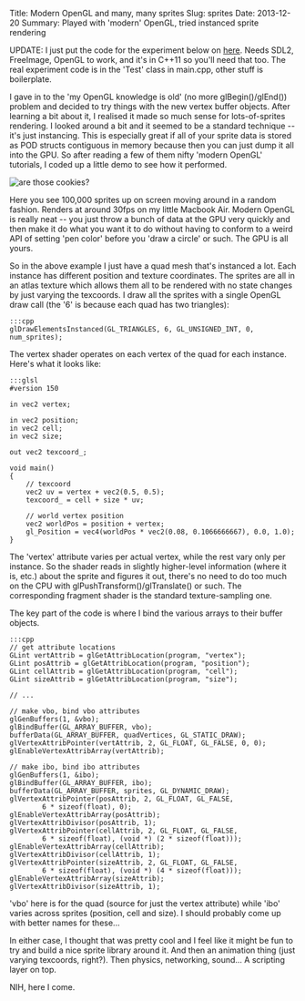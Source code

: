 Title: Modern OpenGL and many, many sprites
Slug: sprites
Date: 2013-12-20
Summary: Played with 'modern' OpenGL, tried instanced sprite rendering

UPDATE: I just put the code for the experiment below on
[here](https://github.com/nikki93/opengl). Needs SDL2, FreeImage, OpenGL to
work, and it's in C++11 so you'll need that too. The real experiment code is in
the 'Test' class in main.cpp, other stuff is boilerplate.

I gave in to the 'my OpenGL knowledge is old' (no more glBegin()/glEnd())
problem and decided to try things with the new vertex buffer objects. After
learning a bit about it, I realised it made so much sense for lots-of-sprites
rendering. I looked around a bit and it seemed to be a standard technique --
it's just instancing. This is especially great if all of your sprite data is
stored as POD structs contiguous in memory because then you can just dump it
all into the GPU. So after reading a few of them nifty 'modern OpenGL'
tutorials, I coded up a little demo to see how it performed.

<img class="screenshot" src="{filename}/images/sprites.png"
    alt="are those cookies?" />

Here you see 100,000 sprites up on screen moving around in a random fashion.
Renders at around 30fps on my little Macbook Air. Modern OpenGL is really neat
-- you just throw a bunch of data at the GPU very quickly and then make it do
what you want it to do without having to conform to a weird API of setting 'pen
color' before you 'draw a circle' or such. The GPU is all yours.

So in the above example I just have a quad mesh that's instanced a lot. Each
instance has different position and texture coordinates. The sprites are all in
an atlas texture which allows them all to be rendered with no state changes
by just varying the texcoords. I draw all the sprites with a single OpenGL draw
call (the '6' is because each quad has two triangles):

    :::cpp
    glDrawElementsInstanced(GL_TRIANGLES, 6, GL_UNSIGNED_INT, 0, num_sprites);

The vertex shader operates on each vertex of the quad for each instance. Here's
what it looks like:


    :::glsl
    #version 150

    in vec2 vertex;

    in vec2 position;
    in vec2 cell;
    in vec2 size;

    out vec2 texcoord_;

    void main()
    {
        // texcoord
        vec2 uv = vertex + vec2(0.5, 0.5);
        texcoord_ = cell + size * uv;

        // world vertex position
        vec2 worldPos = position + vertex;
        gl_Position = vec4(worldPos * vec2(0.08, 0.1066666667), 0.0, 1.0);
    }

The 'vertex' attribute varies per actual vertex, while the rest vary only per
instance. So the shader reads in slightly higher-level information (where it
        is, etc.) about the sprite and figures it out, there's no need to do
too much on the CPU with glPushTransform()/glTranslate() or such. The
corresponding fragment shader is the standard texture-sampling one.

The key part of the code is where I bind the various arrays to their buffer objects.

    :::cpp
    // get attribute locations
    GLint vertAttrib = glGetAttribLocation(program, "vertex");
    GLint posAttrib = glGetAttribLocation(program, "position");
    GLint cellAttrib = glGetAttribLocation(program, "cell");
    GLint sizeAttrib = glGetAttribLocation(program, "size");

    // ...

    // make vbo, bind vbo attributes
    glGenBuffers(1, &vbo);
    glBindBuffer(GL_ARRAY_BUFFER, vbo);
    bufferData(GL_ARRAY_BUFFER, quadVertices, GL_STATIC_DRAW);
    glVertexAttribPointer(vertAttrib, 2, GL_FLOAT, GL_FALSE, 0, 0);
    glEnableVertexAttribArray(vertAttrib);

    // make ibo, bind ibo attributes
    glGenBuffers(1, &ibo);
    glBindBuffer(GL_ARRAY_BUFFER, ibo);
    bufferData(GL_ARRAY_BUFFER, sprites, GL_DYNAMIC_DRAW);
    glVertexAttribPointer(posAttrib, 2, GL_FLOAT, GL_FALSE,
            6 * sizeof(float), 0);
    glEnableVertexAttribArray(posAttrib);
    glVertexAttribDivisor(posAttrib, 1);
    glVertexAttribPointer(cellAttrib, 2, GL_FLOAT, GL_FALSE,
            6 * sizeof(float), (void *) (2 * sizeof(float)));
    glEnableVertexAttribArray(cellAttrib);
    glVertexAttribDivisor(cellAttrib, 1);
    glVertexAttribPointer(sizeAttrib, 2, GL_FLOAT, GL_FALSE,
            6 * sizeof(float), (void *) (4 * sizeof(float)));
    glEnableVertexAttribArray(sizeAttrib);
    glVertexAttribDivisor(sizeAttrib, 1);

'vbo' here is for the quad (source for just the vertex attribute) while 'ibo'
varies across sprites (position, cell and size). I should probably come up with
better names for these...

In either case, I thought that was pretty cool and I feel like it might be fun
to try and build a nice sprite library around it. And then an animation thing
(just varying texcoords, right?). Then physics, networking, sound... A
scripting layer on top.

NIH, here I come.


